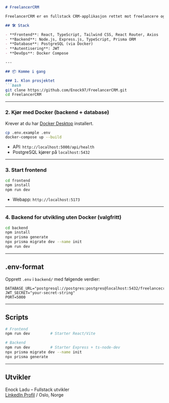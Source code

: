 ```md
# FreelancerCRM

FreelancerCRM er en fullstack CRM-applikasjon rettet mot freelancere og konsulenter som trenger enkel og effektiv kundehåndtering. Applikasjonen lar deg registrere kontakter, endre pipeline-status, sette opp aktiviteter og holde oversikt over leads, tilbud og salg.

## 🛠 Stack

- **Frontend**: React, TypeScript, Tailwind CSS, React Router, Axios
- **Backend**: Node.js, Express.js, TypeScript, Prisma ORM
- **Database**: PostgreSQL (via Docker)
- **Autentisering**: JWT
- **DevOps**: Docker Compose

---

## 📦 Komme i gang

### 1. Klon prosjektet
```bash
git clone https://github.com/Enock97/FreelancerCRM.git
cd FreelancerCRM
```

---

### 2. Kjør med Docker (backend + database)
Krever at du har [Docker Desktop](https://www.docker.com/products/docker-desktop) installert.

```bash
cp .env.example .env
docker-compose up --build
```

- API: `http://localhost:5000/api/health`
- PostgreSQL kjører på `localhost:5432`

---

### 3. Start frontend
```bash
cd frontend
npm install
npm run dev
```

- Webapp: `http://localhost:5173`

---

### 4. Backend for utvikling uten Docker (valgfritt)
```bash
cd backend
npm install
npx prisma generate
npx prisma migrate dev --name init
npm run dev
```

---

## .env-format

Opprett `.env` i `backend/` med følgende verdier:

```env
DATABASE_URL="postgresql://postgres:postgres@localhost:5432/freelancecrm"
JWT_SECRET="your-secret-string"
PORT=5000
```

---

## Scripts

```bash
# Frontend
npm run dev         # Starter React/Vite

# Backend
npm run dev         # Starter Express + ts-node-dev
npx prisma migrate dev --name init
npx prisma generate
```

---

## Utvikler

Enock Ladu – Fullstack utvikler  
[LinkedIn Profil](https://www.linkedin.com/in/enock-ladu-b56b0724b/) / Oslo, Norge
```
